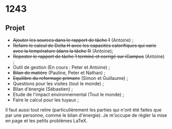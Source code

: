 1243
====

Projet
-------

* ~~Ajouter les sources dans le rapport de tâche 1~~ (Antoine) ;
* ~~Refaire le calcul de Delta H avec les capacités calorifiques qui varie avec la température (dans la tâche 1)~~ (Antoine);
* ~~Reposter le rapport de tâche 1 terminé et corrigé sur iCampus~~ (Antoine) ;
* Outil de gestion (En cours : Peter et Antoine) ;
* ~~Bilan de matière~~ (Pauline, Peter et Nathan) ;
* ~~Equilibre du reformage primaire~~ (Simon et Guillaume) ;
* Questions pour les visites (tout le monde) ;
* Bilan d'énergie (Sébastien) ;
* Etude de l'impact environnemental (Tout le monde) ;
* Faire le calcul pour les tuyaux ;

Il faut aussi tout relire (particulièrement les parties qui n'ont été faites que par une personne, comme le bilan d'énergie).
Je m'occupe de règler la mise en page et les petits problèmes LaTeX.
